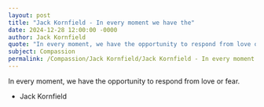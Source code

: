 ```yaml
---
layout: post
title: "Jack Kornfield - In every moment we have the"
date: 2024-12-28 12:00:00 -0000
author: Jack Kornfield
quote: "In every moment, we have the opportunity to respond from love or fear."
subject: Compassion
permalink: /Compassion/Jack Kornfield/Jack Kornfield - In every moment we have the
---
```


In every moment, we have the opportunity to respond from love or fear.

- Jack Kornfield
